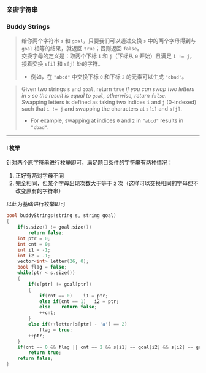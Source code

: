 ### 亲密字符串
### Buddy Strings

> 给你两个字符串 `s` 和 `goal`，只要我们可以通过交换 `s` 中的两个字母得到与 `goal` 相等的结果，就返回 `true`；否则返回 `false`。  
> 交换字母的定义是：取两个下标 `i` 和 `j`（下标从 `0` 开始）且满足 `i != j`，接着交换 `s[i]` 和 `s[j]` 处的字符。  
> - 例如，在 `"abcd"` 中交换下标 `0` 和下标 `2` 的元素可以生成 `"cbad"`。 

> Given two strings `s` and `goal`, return `true` *if you can swap two letters in `s` so the result is equal to `goal`, otherwise, return `false`*.  
> Swapping letters is defined as taking two indices `i` and `j` (0-indexed) such that `i != j` and swapping the characters at `s[i]` and `s[j]`.  
> - For example, swapping at indices `0` and `2` in `"abcd"` results in `"cbad"`.  

----------

#### I 枚举

针对两个原字符串进行枚举即可，满足题目条件的字符串有两种情况：
1. 正好有两对字母不同
2. 完全相同，但某个字母出现次数大于等于 `2` 次（这样可以交换相同的字母但不改变原有的字符串）  

以此为基础进行枚举即可

```cpp
bool buddyStrings(string s, string goal) 
{
    if(s.size() != goal.size())
        return false;
    int ptr = 0;
    int cnt = 0;
    int i1 = -1;
    int i2 = -1;
    vector<int> letter(26, 0);
    bool flag = false;
    while(ptr < s.size())
    {
        if(s[ptr] != goal[ptr])
        {
            if(cnt == 0)    i1 = ptr;
            else if(cnt == 1)   i2 = ptr;
            else    return false;
            ++cnt;
        }
        else if(++letter[s[ptr] - 'a'] == 2)    
            flag = true;
        ++ptr;
    }
    if(cnt == 0 && flag || cnt == 2 && s[i1] == goal[i2] && s[i2] == goal[i1])
        return true;
    return false;
}
```
